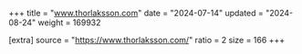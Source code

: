 +++
title = "www.thorlaksson.com"
date = "2024-07-14"
updated = "2024-08-24"
weight = 169932

[extra]
source = "https://www.thorlaksson.com/"
ratio = 2
size = 166
+++
